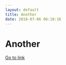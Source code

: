 ```yaml
---
layout: default
title: Another
date: 2018-07-06 06:18:16
---
```


# Another

[Go to link](https://another.com)

